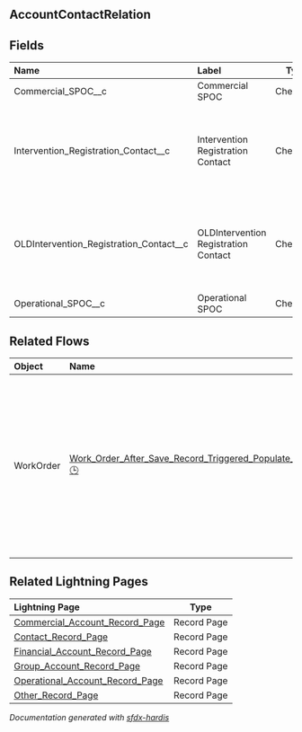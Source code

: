## AccountContactRelation

<!-- Object description -->

## Fields

| Name      | Label | Type | Description |
| :-------- | :---- | :--: | :---------- | 
| Commercial_SPOC__c | Commercial SPOC | Checkbox | <!-- --> |
| Intervention_Registration_Contact__c | Intervention Registration Contact | Checkbox | used in the send out of the announcement of a scheduled visit to the correct contact |
| OLDIntervention_Registration_Contact__c | OLDIntervention Registration Contact | Checkbox | used in the send out of the announcement of a scheduled visit to the correct contact |
| Operational_SPOC__c | Operational SPOC | Checkbox | <!-- --> |


## Related Flows

| Object | Name      | Type | Description |
| :----  | :-------- | :--: | :---------- | 
| WorkOrder | [Work_Order_After_Save_Record_Triggered_Populate_Contact_on_WO_and_SA](../flows/Work_Order_After_Save_Record_Triggered_Populate_Contact_on_WO_and_SA.md) [🕒](../flows/Work_Order_After_Save_Record_Triggered_Populate_Contact_on_WO_and_SA-history.md) |  Record After Save | This flow populates the contact field on a work order and its related service appointment on creation. It takes an operational contact of the related operational account. |




## Related Lightning Pages

| Lightning Page | Type |
| :----      | :--: | 
| [Commercial_Account_Record_Page](../pages/Commercial_Account_Record_Page.md) |  Record Page |
| [Contact_Record_Page](../pages/Contact_Record_Page.md) |  Record Page |
| [Financial_Account_Record_Page](../pages/Financial_Account_Record_Page.md) |  Record Page |
| [Group_Account_Record_Page](../pages/Group_Account_Record_Page.md) |  Record Page |
| [Operational_Account_Record_Page](../pages/Operational_Account_Record_Page.md) |  Record Page |
| [Other_Record_Page](../pages/Other_Record_Page.md) |  Record Page |


_Documentation generated with [sfdx-hardis](https://sfdx-hardis.cloudity.com)_
